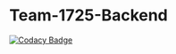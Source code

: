 # Team-1725-Backend

[![Codacy Badge](https://api.codacy.com/project/badge/Grade/47abc52981fb43ddb5411f284a6e34b1)](https://app.codacy.com/gh/BuildForSDGCohort2/Team-1725-Backend?utm_source=github.com&utm_medium=referral&utm_content=BuildForSDGCohort2/Team-1725-Backend&utm_campaign=Badge_Grade_Dashboard)